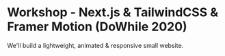 # Workshop - Next.js & TailwindCSS & Framer Motion (DoWhile 2020)

We'll build a lightweight, animated & responsive small website.
